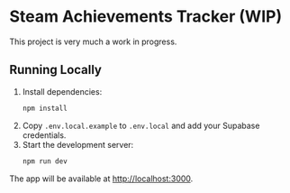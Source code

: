 # Steam Achievements Tracker (WIP)

This project is very much a work in progress.

## Running Locally

1. Install dependencies:
   ```bash
   npm install
   ```
2. Copy `.env.local.example` to `.env.local` and add your Supabase credentials.
3. Start the development server:
   ```bash
   npm run dev
   ```

The app will be available at [http://localhost:3000](http://localhost:3000).
